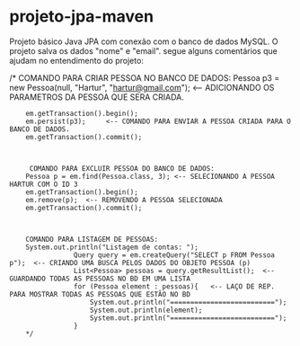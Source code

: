# projeto-jpa-maven
Projeto básico Java JPA com conexão com o banco de dados MySQL. O projeto salva os dados "nome" e "email".
segue alguns comentários que ajudam no entendimento do projeto: 


/* COMANDO PARA CRIAR PESSOA NO BANCO DE DADOS:
		Pessoa p3 = new Pessoa(null, "Hartur", "hartur@gmail.com"); <-- ADICIONANDO OS PARAMETROS DA PESSOA QUE SERA CRIADA.
    
		em.getTransaction().begin();									
		em.persist(p3);     <-- COMANDO PARA ENVIAR A PESSOA CRIADA PARA O BANCO DE DADOS.
		em.getTransaction().commit();
    
    

		 COMANDO PARA EXCLUIR PESSOA DO BANCO DE DADOS:
		Pessoa p = em.find(Pessoa.class, 3); <-- SELECIONANDO A PESSOA HARTUR COM O ID 3
		em.getTransaction().begin();
		em.remove(p);  <-- REMOVENDO A PESSOA SELECIONADA
		em.getTransaction().commit();
    
    

		COMANDO PARA LISTAGEM DE PESSOAS:
		System.out.println("Listagem de contas: ");
					Query query = em.createQuery("SELECT p FROM Pessoa p");  <-- CRIANDO UMA BUSCA PELOS DADOS DO OBJETO PESSOA (p)
					List<Pessoa> pessoas = query.getResultList();  <-- GUARDANDO TODAS AS PESSOAS NO BD EM UMA LISTA
					for (Pessoa element : pessoas){   <-- LAÇO DE REP. PARA MOSTRAR TODAS AS PESSOAS QUE ESTÃO NO BD
						System.out.println("==========================");
						System.out.println(element);
						System.out.println("==========================");
					}
		*/
